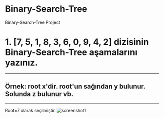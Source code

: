 # Binary-Search-Tree
Binary-Search-Tree Project

# 1. [7, 5, 1, 8, 3, 6, 0, 9, 4, 2] dizisinin Binary-Search-Tree aşamalarını yazınız.
---
## Örnek: root x'dir. root'un sağından y bulunur. Solunda z bulunur vb.
---
Root=7 olarak seçilmiştir.
![screenshot1](https://github.com/aynurcn/GithubHomework/blob/main/screens/Screenshot_5.png?raw=true)
